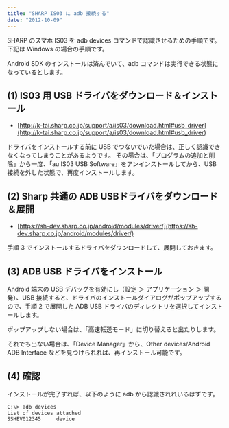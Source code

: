 ```yaml
---
title: "SHARP IS03 に adb 接続する"
date: "2012-10-09"
---
```


SHARP のスマホ IS03 を adb devices コマンドで認識させるための手順です。
下記は Windows の場合の手順です。

Android SDK のインストールは済んでいて、adb コマンドは実行できる状態になっているとします。

(1) IS03 用 USB ドライバをダウンロード＆インストール
----

* [http://k-tai.sharp.co.jp/support/a/is03/download.html#usb_driver](http://k-tai.sharp.co.jp/support/a/is03/download.html#usb_driver)

ドライバをインストールする前に USB でつないでいた場合は、正しく認識できなくなってしまうことがあるようです。
その場合は、「プログラムの追加と削除」から一度、「au IS03 USB Software」をアンインストールしてから、USB 接続を外した状態で、再度インストールします。


(2) Sharp 共通の ADB USBドライバをダウンロード＆展開
----

* [https://sh-dev.sharp.co.jp/android/modules/driver/](https://sh-dev.sharp.co.jp/android/modules/driver/)

手順 3 でインストールするドライバをダウンロードして、展開しておきます。

(3) ADB USB ドライバをインストール
----

Android 端末の USB デバッグを有効にし（設定 ＞ アプリケーション ＞ 開発）、USB 接続すると、ドライバのインストールダイアログがポップアップするので、手順 2 で展開した ADB USB ドライバのディレクトリを選択してインストールします。

ポップアップしない場合は、「高速転送モード」に切り替えると出たりします。

それでも出ない場合は、「Device Manager」から、Other devices/Android ADB Interface などを見つけられれば、再インストール可能です。

(4) 確認
----

インストールが完了すれば、以下のように adb から認識されれいるはずです。

~~~
C:\> adb devices
List of devices attached
SSHEV012345     device
~~~

